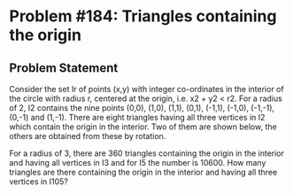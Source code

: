# Problem #184: Triangles containing the origin 

## Problem Statement 

Consider the set Ir of points (x,y) with integer co-ordinates in the interior of the circle with radius r, centered at the origin, i.e. x2 + y2 < r2.
For a radius of 2, I2 contains the nine points (0,0), (1,0), (1,1), (0,1), (-1,1), (-1,0), (-1,-1), (0,-1) and (1,-1). There are eight triangles having all three vertices in I2 which contain the origin in the interior. Two of them are shown below, the others are obtained from these by rotation.

For a radius of 3, there are 360 triangles containing the origin in the interior and having all vertices in I3 and for I5 the number is 10600.
How many triangles are there containing the origin in the interior and having all three vertices in I105?
